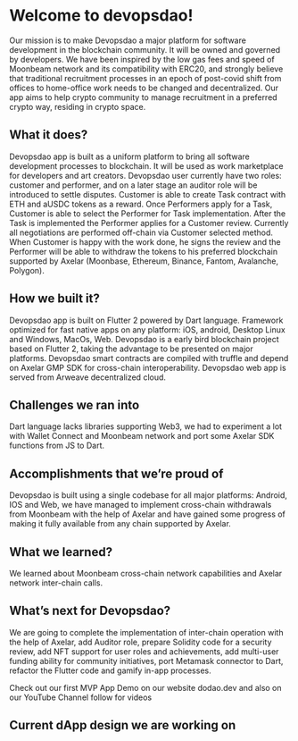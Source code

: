 # Welcome to devopsdao!

Our mission is to make Devopsdao a major platform for software development in the blockchain community. It will be owned and governed by developers. We have been inspired by the low gas fees and speed of Moonbeam network and its compatibility with ERC20, and strongly believe that traditional recruitment processes in an epoch of post-covid shift from offices to home-office work needs to be changed and decentralized. Our app aims to help crypto community to manage recruitment in a preferred crypto way, residing in crypto space.

## What it does?

Devopsdao app is built as a uniform platform to bring all software development processes to blockchain. It will be used as work marketplace for developers and art creators. Devopsdao user currently have two roles: customer and performer, and on a later stage an auditor role will be introduced to settle disputes. Customer is able to create Task contract with ETH and aUSDC tokens as a reward. Once Performers apply for a Task, Customer is able to select the Performer for Task implementation. After the Task is implemented the Performer applies for a Customer review. Currently all negotiations are performed off-chain via Customer selected method. When Customer is happy with the work done, he signs the review and the Performer will be able to withdraw the tokens to his preferred blockchain supported by Axelar (Moonbase, Ethereum, Binance, Fantom, Avalanche, Polygon).

## How we built it?

Devopsdao app is built on Flutter 2 powered by Dart language. Framework optimized for fast native apps on any platform: iOS, android, Desktop Linux and Windows, MacOs, Web. Devopsdao is a early bird blockchain project based on Flutter 2, taking the advantage to be presented on major platforms. Devopsdao smart contracts are compiled with truffle and depend on Axelar GMP SDK for cross-chain interoperability. Devopsdao web app is served from Arweave decentralized cloud.

## Challenges we ran into

Dart language lacks libraries supporting Web3, we had to experiment a lot with Wallet Connect and Moonbeam network and port some Axelar SDK functions from JS to Dart.

## Accomplishments that we’re proud of

Devopsdao is built using a single codebase for all major platforms: Android, IOS and Web, we have managed to implement cross-chain withdrawals from Moonbeam with the help of Axelar and have gained some progress of making it fully available from any chain supported by Axelar.

## What we learned?

We learned about Moonbeam cross-chain network capabilities and Axelar network inter-chain calls.

## What’s next for Devopsdao?

We are going to complete the implementation of inter-chain operation with the help of Axelar, add Auditor role, prepare Solidity code for a security review, add NFT support for user roles and achievements, add multi-user funding ability for community initiatives, port Metamask connector to Dart, refactor the Flutter code and gamify in-app processes.

Check out our first MVP App Demo on our website dodao.dev and also on our YouTube Channel follow for videos

## Current dApp design we are working on

